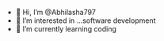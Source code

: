 - 👋 Hi, I’m @Abhilasha797
- 👀 I’m interested in ...software development 
- 🌱 I’m currently learning coding


<!---
Abhilasha797/Abhilasha797 is a ✨ special ✨ repository because its `README.md` (this file) appears on your GitHub profile.
You can click the Preview link to take a look at your changes.
--->
